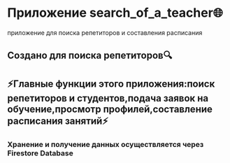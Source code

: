 #  Приложение search_of_a_teacher🌐
приложение для поиска репетиторов и составления расписания
## Создано для поиска репетиторов🔍
## ⚡Главные функции этого приложения:поиск репетиторов и студентов,подача заявок на обучение,просмотр профилей,составление расписания занятий⚡
### Хранение и получение данных осуществляется через Firestore Database
